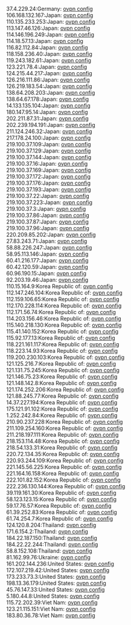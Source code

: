 37.4.229.24:Germany: [ovpn config](vpn/37_4_229_24.ovpn)  
106.168.132.167:Japan: [ovpn config](vpn/106_168_132_167.ovpn)  
110.135.233.253:Japan: [ovpn config](vpn/110_135_233_253.ovpn)  
113.147.46.126:Japan: [ovpn config](vpn/113_147_46_126.ovpn)  
114.146.196.249:Japan: [ovpn config](vpn/114_146_196_249.ovpn)  
114.18.57.13:Japan: [ovpn config](vpn/114_18_57_13.ovpn)  
116.82.112.84:Japan: [ovpn config](vpn/116_82_112_84.ovpn)  
118.158.236.40:Japan: [ovpn config](vpn/118_158_236_40.ovpn)  
119.243.182.61:Japan: [ovpn config](vpn/119_243_182_61.ovpn)  
123.221.78.4:Japan: [ovpn config](vpn/123_221_78_4.ovpn)  
124.215.44.217:Japan: [ovpn config](vpn/124_215_44_217.ovpn)  
126.216.111.86:Japan: [ovpn config](vpn/126_216_111_86.ovpn)  
126.219.183.54:Japan: [ovpn config](vpn/126_219_183_54.ovpn)  
138.64.208.203:Japan: [ovpn config](vpn/138_64_208_203.ovpn)  
138.64.67.178:Japan: [ovpn config](vpn/138_64_67_178.ovpn)  
14.133.135.104:Japan: [ovpn config](vpn/14_133_135_104.ovpn)  
180.147.95.14:Japan: [ovpn config](vpn/180_147_95_14.ovpn)  
202.211.87.31:Japan: [ovpn config](vpn/202_211_87_31.ovpn)  
202.239.194.191:Japan: [ovpn config](vpn/202_239_194_191.ovpn)  
211.124.246.32:Japan: [ovpn config](vpn/211_124_246_32.ovpn)  
217.178.24.100:Japan: [ovpn config](vpn/217_178_24_100.ovpn)  
219.100.37.109:Japan: [ovpn config](vpn/219_100_37_109.ovpn)  
219.100.37.129:Japan: [ovpn config](vpn/219_100_37_129.ovpn)  
219.100.37.144:Japan: [ovpn config](vpn/219_100_37_144.ovpn)  
219.100.37.16:Japan: [ovpn config](vpn/219_100_37_16.ovpn)  
219.100.37.169:Japan: [ovpn config](vpn/219_100_37_169.ovpn)  
219.100.37.172:Japan: [ovpn config](vpn/219_100_37_172.ovpn)  
219.100.37.176:Japan: [ovpn config](vpn/219_100_37_176.ovpn)  
219.100.37.193:Japan: [ovpn config](vpn/219_100_37_193.ovpn)  
219.100.37.22:Japan: [ovpn config](vpn/219_100_37_22.ovpn)  
219.100.37.223:Japan: [ovpn config](vpn/219_100_37_223.ovpn)  
219.100.37.3:Japan: [ovpn config](vpn/219_100_37_3.ovpn)  
219.100.37.86:Japan: [ovpn config](vpn/219_100_37_86.ovpn)  
219.100.37.87:Japan: [ovpn config](vpn/219_100_37_87.ovpn)  
219.100.37.96:Japan: [ovpn config](vpn/219_100_37_96.ovpn)  
220.209.85.202:Japan: [ovpn config](vpn/220_209_85_202.ovpn)  
27.83.243.71:Japan: [ovpn config](vpn/27_83_243_71.ovpn)  
58.88.226.247:Japan: [ovpn config](vpn/58_88_226_247.ovpn)  
58.95.113.146:Japan: [ovpn config](vpn/58_95_113_146.ovpn)  
60.41.216.177:Japan: [ovpn config](vpn/60_41_216_177.ovpn)  
60.42.120.59:Japan: [ovpn config](vpn/60_42_120_59.ovpn)  
60.96.190.15:Japan: [ovpn config](vpn/60_96_190_15.ovpn)  
92.203.19.46:Japan: [ovpn config](vpn/92_203_19_46.ovpn)  
110.15.164.9:Korea Republic of: [ovpn config](vpn/110_15_164_9.ovpn)  
112.147.246.104:Korea Republic of: [ovpn config](vpn/112_147_246_104.ovpn)  
112.159.106.65:Korea Republic of: [ovpn config](vpn/112_159_106_65.ovpn)  
112.170.228.114:Korea Republic of: [ovpn config](vpn/112_170_228_114.ovpn)  
112.171.56.74:Korea Republic of: [ovpn config](vpn/112_171_56_74.ovpn)  
114.203.156.46:Korea Republic of: [ovpn config](vpn/114_203_156_46.ovpn)  
115.140.218.130:Korea Republic of: [ovpn config](vpn/115_140_218_130.ovpn)  
115.41.140.152:Korea Republic of: [ovpn config](vpn/115_41_140_152.ovpn)  
115.92.177.13:Korea Republic of: [ovpn config](vpn/115_92_177_13.ovpn)  
118.221.161.117:Korea Republic of: [ovpn config](vpn/118_221_161_117.ovpn)  
118.223.14.93:Korea Republic of: [ovpn config](vpn/118_223_14_93.ovpn)  
119.200.230.103:Korea Republic of: [ovpn config](vpn/119_200_230_103.ovpn)  
121.125.216.7:Korea Republic of: [ovpn config](vpn/121_125_216_7.ovpn)  
121.131.75.245:Korea Republic of: [ovpn config](vpn/121_131_75_245.ovpn)  
121.146.75.23:Korea Republic of: [ovpn config](vpn/121_146_75_23.ovpn)  
121.148.142.8:Korea Republic of: [ovpn config](vpn/121_148_142_8.ovpn)  
121.174.252.206:Korea Republic of: [ovpn config](vpn/121_174_252_206.ovpn)  
121.88.245.77:Korea Republic of: [ovpn config](vpn/121_88_245_77.ovpn)  
14.37.227.194:Korea Republic of: [ovpn config](vpn/14_37_227_194.ovpn)  
175.121.91.102:Korea Republic of: [ovpn config](vpn/175_121_91_102.ovpn)  
1.252.242.84:Korea Republic of: [ovpn config](vpn/1_252_242_84.ovpn)  
210.90.237.228:Korea Republic of: [ovpn config](vpn/210_90_237_228.ovpn)  
211.109.254.160:Korea Republic of: [ovpn config](vpn/211_109_254_160.ovpn)  
211.218.197.111:Korea Republic of: [ovpn config](vpn/211_218_197_111.ovpn)  
218.153.114.48:Korea Republic of: [ovpn config](vpn/218_153_114_48.ovpn)  
218.54.133.31:Korea Republic of: [ovpn config](vpn/218_54_133_31.ovpn)  
220.72.134.35:Korea Republic of: [ovpn config](vpn/220_72_134_35.ovpn)  
220.93.244.109:Korea Republic of: [ovpn config](vpn/220_93_244_109.ovpn)  
221.145.56.225:Korea Republic of: [ovpn config](vpn/221_145_56_225.ovpn)  
221.164.16.158:Korea Republic of: [ovpn config](vpn/221_164_16_158.ovpn)  
222.101.82.152:Korea Republic of: [ovpn config](vpn/222_101_82_152.ovpn)  
222.236.130.144:Korea Republic of: [ovpn config](vpn/222_236_130_144.ovpn)  
39.119.161.30:Korea Republic of: [ovpn config](vpn/39_119_161_30.ovpn)  
58.123.123.15:Korea Republic of: [ovpn config](vpn/58_123_123_15.ovpn)  
59.17.76.57:Korea Republic of: [ovpn config](vpn/59_17_76_57.ovpn)  
61.39.252.83:Korea Republic of: [ovpn config](vpn/61_39_252_83.ovpn)  
61.74.254.7:Korea Republic of: [ovpn config](vpn/61_74_254_7.ovpn)  
124.120.8.204:Thailand: [ovpn config](vpn/124_120_8_204.ovpn)  
171.6.154.2:Thailand: [ovpn config](vpn/171_6_154_2.ovpn)  
184.22.187.150:Thailand: [ovpn config](vpn/184_22_187_150.ovpn)  
184.22.22.244:Thailand: [ovpn config](vpn/184_22_22_244.ovpn)  
58.8.152.108:Thailand: [ovpn config](vpn/58_8_152_108.ovpn)  
81.162.99.76:Ukraine: [ovpn config](vpn/81_162_99_76.ovpn)  
161.202.144.236:United States: [ovpn config](vpn/161_202_144_236.ovpn)  
172.107.219.42:United States: [ovpn config](vpn/172_107_219_42.ovpn)  
173.233.73.3:United States: [ovpn config](vpn/173_233_73_3.ovpn)  
198.13.36.179:United States: [ovpn config](vpn/198_13_36_179.ovpn)  
45.76.147.33:United States: [ovpn config](vpn/45_76_147_33.ovpn)  
5.180.44.8:United States: [ovpn config](vpn/5_180_44_8.ovpn)  
115.72.202.39:Viet Nam: [ovpn config](vpn/115_72_202_39.ovpn)  
123.21.115.151:Viet Nam: [ovpn config](vpn/123_21_115_151.ovpn)  
183.80.36.78:Viet Nam: [ovpn config](vpn/183_80_36_78.ovpn)  
